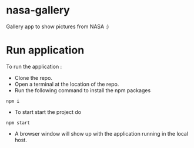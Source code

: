 # nasa-gallery
Gallery app to show pictures from NASA :)
# Run application
To run the application : 
* Clone the repo.
* Open a terminal at the location of the repo.
* Run the following command to install the npm packages
```
npm i 
```
* To start start the project do
```
npm start
```
* A browser window will show up with the application running in the local host.